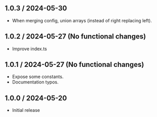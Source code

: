 ## 1.0.3 / 2024-05-30
* When merging config, union arrays (instead of right replacing left).

## 1.0.2 / 2024-05-27 (No functional changes)
* Improve index.ts

## 1.0.1 / 2024-05-27 (No functional changes)
* Expose some constants.
* Documentation typos.

## 1.0.0 / 2024-05-20
* Initial release  
